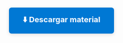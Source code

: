 <div style="text-align:center; margin: 32px 0;">
  <a href="https://1drv.ms/u/c/6a093b703caad82e/EZQaPyrv00hNnlGknbV1QtEBf0gMmq08dshAyZeF-3fpdw?e=qm7YtN" target="_blank" style="display:inline-block; padding:16px 32px; background:#0078d4; color:white; font-size:18px; border-radius:6px; text-decoration:none; font-weight:bold; box-shadow:0 2px 8px #0002; margin-top: 16px;">
    ⬇️ Descargar material
  </a>
</div>
